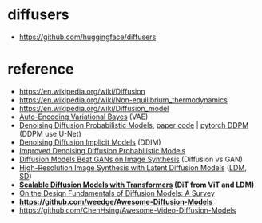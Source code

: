 # diffusers
- https://github.com/huggingface/diffusers

# reference
- https://en.wikipedia.org/wiki/Diffusion
- https://en.wikipedia.org/wiki/Non-equilibrium_thermodynamics
- https://en.wikipedia.org/wiki/Diffusion_model
- [Auto-Encoding Variational Bayes](https://arxiv.org/abs/1312.6114) (VAE)
- [Denoising Diffusion Probabilistic Models](https://arxiv.org/abs/2006.11239), [paper code](https://github.com/hojonathanho/diffusion) | [pytorch DDPM](https://github.com/lucidrains/denoising-diffusion-pytorch) (DDPM use U-Net)
- [Denoising Diffusion Implicit Models](https://github.com/ermongroup/ddim) (DDIM)
- [Improved Denoising Diffusion Probabilistic Models](https://github.com/openai/improved-diffusion) 
- [Diffusion Models Beat GANs on Image Synthesis](https://github.com/openai/guided-diffusion) (Diffusion vs GAN)
- [High-Resolution Image Synthesis with Latent Diffusion Models]() ([LDM](https://github.com/CompVis/latent-diffusion), [SD](https://github.com/weedge/stable-diffusion)) 
- **[Scalable Diffusion Models with Transformers](https://www.wpeebles.com/DiT) (DiT from ViT and LDM)**
- [On the Design Fundamentals of Diffusion Models: A Survey](https://arxiv.org/abs/2306.04542)
- **https://github.com/weedge/Awesome-Diffusion-Models**
- https://github.com/ChenHsing/Awesome-Video-Diffusion-Models